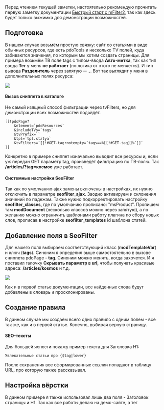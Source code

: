 Перед чтением текущей заметки, настоятельно рекомендую прочитать первую заметку документации [Быстрый старт с mFilter2][0], так как здесь будет только выжимка для демонстрации возможностей.

## Подготовка
В нашем случае возьмём простую связку: сайт со статьями в виде обычных ресурсов, где есть pdoTools и несколько TV полей, куда забиваются значения, по которым мы хотим создать страницы. Для примера возьмём ТВ поле tags с типом-ввода **Авто-метка**, так как тип ввода **Тег** у меня **не работает** (но логика от этого не меняется). И тип вывода **Разделитель** через запятую  -- `,`. Вот так выглядит у меня в дополнительных полях ресурса: 

![](https://file.modx.pro/files/d/3/9/d39ef4f0a1fb83a077cfd33f696e5cd0.jpg)

#### Вызов сниппета в каталоге
Не самый изящный способ фильтрации через tvFilters, но для демонстрации всех возможностей подойдёт.

```
[[!pdoPage?
    &element=`pdoResources`
    &includeTVs=`tags` 
    &tvPrefix=`` 
    &tpl=`tpl.statya` 
    &tvFilters=`[[!#GET.tag:notempty=`tags==%[[!#GET.tag]]%`]]`
]]
```

Конкретно в примере сниппет изначально выводит все ресурсы и, если уж передан GET параметр tag, произведёт фильтрацию по ТВ-полю. Так **/articles/?tag=космос** уже работает.

#### Системные настройки SeoFilter
Так как по умолчанию ajax замены включены в настройках, их нужно отключить в параметре **seofilter_ajax**. Заодно активируем и склонения значений по падежам. Также нужно подкорректировать настройку **seofilter_classes**, где по умолчанию прописано: "msProduct". Пропишем там **modDocument** (несколько классов можно через запятую), а по желанию можно ограничить шаблонами работу плагина по сбору новых слов, прописав в настройке **seofilter_templates** id шаблона статей.

## Добавление поля в SeoFilter
Для нашего поля выбираем соответствующий класс (**modTemplateVar**) и ключ (**tags**). Синоним я определил выше самостоятельно в вызове сниппета pdoPage - **tag**. Синоним можно менять, когда захочется. И я поставил галочку **Скрывать параметр в url**, чтобы получать красивые адреса: **/articles/kosmos** и т.д.

![](https://file.modx.pro/files/3/2/f/32ffc5cf2374885299ccceb3693c6dc8.jpg)

Как и в первой статье документации, все найденные слова будут добавлены в словарь и просклонированы.

## Создание правила
В данном случае мы создаём всего одно правило с одним полем - всё так же, как и в первой статье. Конечно, выбирая верную страницу. 

#### SEO-тексты
Для большей ясности покажу пример текста для Заголовка H1:

``` 
Увлекательные статьи про {$tag|lower}
```

После сохранения все сформированные ссылки попадают в таблицу URL, про которую также рассказывал.

## Настройка вёрстки
В данном примере я также использовал лишь два поля - Заголовок страницы и H1. Так как все работы делаю на демо-сайте, а тег **<title>** я уже прописывал, то нужно всего лишь поменять H1. Классы в таком случае можно не прописывать - достаточно будет заменить стандартный вызов **pagetitle** или любого другого вашего поля на подобное:

```
[[!+.sf.h1:default=`[[*pagetitle]]`]]
```

## Заключение
Теперь и в каталоге статей работают красивые ссылки с человеко-ориентированными текстами.

![](https://file.modx.pro/files/3/6/0/3605d70fd37da2009461516a5eae93d5.jpg)

Если у вас есть вопросы, то можете задавать их на modx.pro в топиках про SeoFilter.

[0]: /ru/01_Компоненты/44_SeoFilter/01_Быстрый_старт_с_mFilter2.md